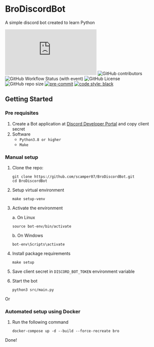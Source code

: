 # BroDiscordBot
A simple discord bot created to learn Python

![PyPI - Python Version](https://img.shields.io/pypi/pyversions/discord.py)
![GitHub contributors](https://img.shields.io/github/contributors/scamper07/BroDiscordBot)
![GitHub Workflow Status (with event)](https://img.shields.io/github/actions/workflow/status/scamper07/BroDiscordBot/main.yml)
![GitHub License](https://img.shields.io/github/license/scamper07/BroDiscordBot)
![GitHub repo size](https://img.shields.io/github/repo-size/scamper07/BroDiscordBot)
[![pre-commit](https://img.shields.io/badge/pre--commit-enabled-brightgreen?logo=pre-commit)](https://github.com/pre-commit/pre-commit)
[![code style: black](https://img.shields.io/badge/code_style-black-000000.svg)](https://github.com/psf/black)

## Getting Started
### Pre requisites
1. Create a Bot application at 	[Discord Developer Portal](https://discord.com/developers/docs/getting-started) and copy client secret
2. Software
    - `Python3.8 or higher`
    - `Make`

### Manual setup
1. Clone the repo:
    ```
    git clone https://github.com/scamper07/BroDiscordBot.git
    cd BroDiscordBot
    ```
2. Setup virtual environment
    ```
    make setup-venv
    ```
3. Activate the environment

    a. On Linux
    ```
    source bot-env/bin/activate
    ```
    b. On Windows
    ```
    bot-env\Scripts\activate
    ```
4. Install package requirements
    ```
    make setup
    ```
5. Save client secret in `DISCORD_BOT_TOKEN` environment variable

6. Start the bot
    ```
    python3 src/main.py
    ```

Or<br>
### Automated setup using Docker
1. Run the following command
    ```
    docker-compose up -d --build --force-recreate bro
    ```

Done! 
